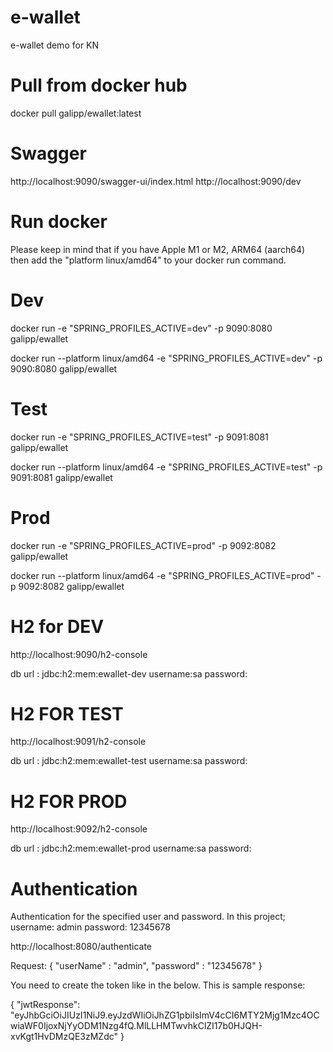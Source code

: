 # e-wallet
e-wallet demo for KN
# Pull from docker hub

docker pull galipp/ewallet:latest

# Swagger
http://localhost:9090/swagger-ui/index.html
http://localhost:9090/dev

# Run docker
Please keep in mind that if you have  Apple M1 or M2, ARM64 (aarch64) then add the "platform linux/amd64" to your docker run command.

# Dev
docker run -e "SPRING_PROFILES_ACTIVE=dev" -p 9090:8080 galipp/ewallet

docker run --platform linux/amd64  -e "SPRING_PROFILES_ACTIVE=dev" -p 9090:8080 galipp/ewallet

# Test
docker run -e "SPRING_PROFILES_ACTIVE=test" -p 9091:8081 galipp/ewallet

docker run --platform linux/amd64 -e "SPRING_PROFILES_ACTIVE=test" -p 9091:8081 galipp/ewallet

# Prod
docker run -e "SPRING_PROFILES_ACTIVE=prod" -p 9092:8082 galipp/ewallet

docker run --platform linux/amd64 -e "SPRING_PROFILES_ACTIVE=prod" -p 9092:8082 galipp/ewallet

# H2 for DEV
http://localhost:9090/h2-console

db url : jdbc:h2:mem:ewallet-dev
username:sa
password:

# H2 FOR TEST
http://localhost:9091/h2-console

db url : jdbc:h2:mem:ewallet-test
username:sa
password:

# H2 FOR PROD
http://localhost:9092/h2-console

db url : jdbc:h2:mem:ewallet-prod
username:sa
password:


# Authentication
Authentication for the specified user and password. 
In this project; 
username: admin
password: 12345678

http://localhost:8080/authenticate

Request:
{
	"userName" : "admin",
	"password" : "12345678"
}

You need to create the token like  in the below. This is sample response:

{
    "jwtResponse": "eyJhbGciOiJIUzI1NiJ9.eyJzdWIiOiJhZG1pbiIsImV4cCI6MTY2Mjg1Mzc4OCwiaWF0IjoxNjYyODM1Nzg4fQ.MlLLHMTwvhkClZI17b0HJQH-xvKgt1HvDMzQE3zMZdc"
}
